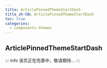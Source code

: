 ```yaml
---
title: ArticlePinnedThemeStartDash
title_zh-CN: ArticlePinnedThemeStartDash
toc: true
categories:
  - components-themes
---
```


## ArticlePinnedThemeStartDash

::: info
该页正在完善中，敬请期待...
:::

<!-- TODO: -->
